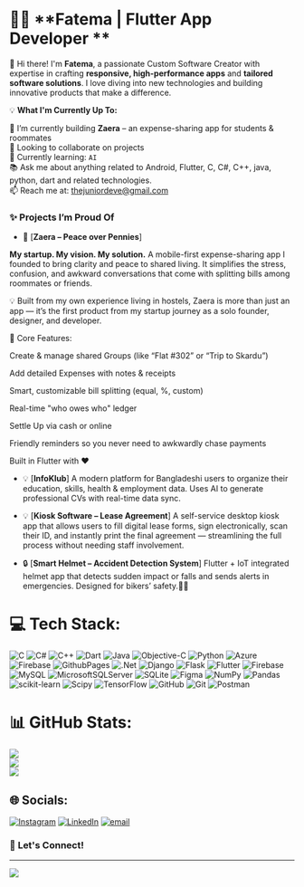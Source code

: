 # 👩‍💻 **Fatema | Flutter App Developer **  
🌟 Hi there! I'm **Fatema**, a passionate Custom Software Creator with expertise in crafting **responsive, high-performance apps** and **tailored software solutions**. I love diving into new technologies and building innovative products that make a difference.  

💡 **What I'm Currently Up To:**  

💼 I’m currently building **Zaera** – an expense-sharing app for students & roommates  <br>👯 Looking to collaborate on projects  <br>🌱 Currently learning: `AI` <br> 📚 Ask me about anything related to Android, Flutter, C, C#, C++, java, python, dart and related technologies. <br>📫 Reach me at: [thejuniordeve@gmail.com](mailto:thejuniordeve@gmail.com)


### ✨ Projects I’m Proud Of

- 🚀 [**Zaera – Peace over Pennies**]

**My startup. My vision. My solution.**
A mobile-first expense-sharing app I founded to bring clarity and peace to shared living. It simplifies the stress, confusion, and awkward conversations that come with splitting bills among roommates or friends.

💡 Built from my own experience living in hostels, Zaera is more than just an app — it’s the first product from my startup journey as a solo founder, designer, and developer.

📲 Core Features:

Create & manage shared Groups (like “Flat #302” or “Trip to Skardu”)

Add detailed Expenses with notes & receipts

Smart, customizable bill splitting (equal, %, custom)

Real-time "who owes who" ledger 

Settle Up via cash or online

Friendly reminders so you never need to awkwardly chase payments

Built in Flutter with ❤️


- 💡 [**InfoKlub**] 
 A modern platform for Bangladeshi users to organize their education, skills, health & employment data. Uses AI to generate professional CVs with real-time data sync.


- 💡 [**Kiosk Software – Lease Agreement**] 
 A self-service desktop kiosk app that allows users to fill digital lease forms, sign electronically, scan their ID, and instantly print the final agreement — streamlining the full process without needing staff involvement.


- 🔒 [**Smart Helmet – Accident Detection System**]
 Flutter + IoT integrated helmet app that detects sudden impact or falls and sends alerts in emergencies. Designed for bikers’ safety.🚴‍♂️


# 💻 Tech Stack:
![C](https://img.shields.io/badge/c-%2300599C.svg?style=for-the-badge&logo=c&logoColor=white) ![C#](https://img.shields.io/badge/c%23-%23239120.svg?style=for-the-badge&logo=csharp&logoColor=white) ![C++](https://img.shields.io/badge/c++-%2300599C.svg?style=for-the-badge&logo=c%2B%2B&logoColor=white) ![Dart](https://img.shields.io/badge/dart-%230175C2.svg?style=for-the-badge&logo=dart&logoColor=white)  ![Java](https://img.shields.io/badge/java-%23ED8B00.svg?style=for-the-badge&logo=openjdk&logoColor=white)  ![Objective-C](https://img.shields.io/badge/OBJECTIVE--C-%233A95E3.svg?style=for-the-badge&logo=apple&logoColor=white) ![Python](https://img.shields.io/badge/python-3670A0?style=for-the-badge&logo=python&logoColor=ffdd54) ![Azure](https://img.shields.io/badge/azure-%230072C6.svg?style=for-the-badge&logo=microsoftazure&logoColor=white) ![Firebase](https://img.shields.io/badge/firebase-%23039BE5.svg?style=for-the-badge&logo=firebase) ![GithubPages](https://img.shields.io/badge/github%20pages-121013?style=for-the-badge&logo=github&logoColor=white) ![.Net](https://img.shields.io/badge/.NET-5C2D91?style=for-the-badge&logo=.net&logoColor=white) ![Django](https://img.shields.io/badge/django-%23092E20.svg?style=for-the-badge&logo=django&logoColor=white) ![Flask](https://img.shields.io/badge/flask-%23000.svg?style=for-the-badge&logo=flask&logoColor=white) ![Flutter](https://img.shields.io/badge/Flutter-%2302569B.svg?style=for-the-badge&logo=Flutter&logoColor=white) ![Firebase](https://img.shields.io/badge/firebase-a08021?style=for-the-badge&logo=firebase&logoColor=ffcd34) ![MySQL](https://img.shields.io/badge/mysql-4479A1.svg?style=for-the-badge&logo=mysql&logoColor=white) ![MicrosoftSQLServer](https://img.shields.io/badge/Microsoft%20SQL%20Server-CC2927?style=for-the-badge&logo=microsoft%20sql%20server&logoColor=white) ![SQLite](https://img.shields.io/badge/sqlite-%2307405e.svg?style=for-the-badge&logo=sqlite&logoColor=white) ![Figma](https://img.shields.io/badge/figma-%23F24E1E.svg?style=for-the-badge&logo=figma&logoColor=white) ![NumPy](https://img.shields.io/badge/numpy-%23013243.svg?style=for-the-badge&logo=numpy&logoColor=white) ![Pandas](https://img.shields.io/badge/pandas-%23150458.svg?style=for-the-badge&logo=pandas&logoColor=white) ![scikit-learn](https://img.shields.io/badge/scikit--learn-%23F7931E.svg?style=for-the-badge&logo=scikit-learn&logoColor=white) ![Scipy](https://img.shields.io/badge/SciPy-%230C55A5.svg?style=for-the-badge&logo=scipy&logoColor=%white) ![TensorFlow](https://img.shields.io/badge/TensorFlow-%23FF6F00.svg?style=for-the-badge&logo=TensorFlow&logoColor=white) ![GitHub](https://img.shields.io/badge/github-%23121011.svg?style=for-the-badge&logo=github&logoColor=white) ![Git](https://img.shields.io/badge/git-%23F05033.svg?style=for-the-badge&logo=git&logoColor=white)  ![Postman](https://img.shields.io/badge/Postman-FF6C37?style=for-the-badge&logo=postman&logoColor=white)


# 📊 GitHub Stats:
![](https://github-readme-stats.vercel.app/api?username=fatimasood&theme=blueberry&hide_border=false&include_all_commits=true&count_private=true)<br/>
![](https://nirzak-streak-stats.vercel.app/?user=fatimasood&theme=blueberry&hide_border=false)<br/>
![](https://github-readme-stats.vercel.app/api/top-langs/?username=fatimasood&theme=blueberry&hide_border=false&include_all_commits=true&count_private=true&layout=compact)

## 🌐 Socials:
[![Instagram](https://img.shields.io/badge/Instagram-%23E4405F.svg?logo=Instagram&logoColor=white)](https://instagram.com/fatema.dev) [![LinkedIn](https://img.shields.io/badge/LinkedIn-%230077B5.svg?logo=linkedin&logoColor=white)](https://linkedin.com/in/fatimamasoodfm) [![email](https://img.shields.io/badge/Email-D14836?logo=gmail&logoColor=white)](mailto:thejuniordeve@gmail.com) 


### 🌟 **Let's Connect!**  

---
[![](https://visitcount.itsvg.in/api?id=fatimasood&icon=0&color=0)](https://visitcount.itsvg.in)
